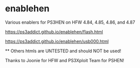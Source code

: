 # enablehen
Various enablers for PS3HEN on HFW 4.84, 4.85, 4.86, and 4.87

https://ps3addict.github.io/enablehen/flash.html

https://ps3addict.github.io/enablehen/usb000.html

** Others htmls are UNTESTED and should NOT be used!

Thanks to Joonie for HFW and PS3Xploit Team for PSHEN!
